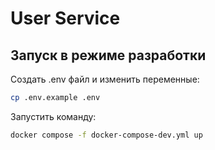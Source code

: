 # User Service

## Запуск в режиме разработки
Создать .env файл и изменить переменные:
```sh
cp .env.example .env
```

Запустить команду:
```sh
docker compose -f docker-compose-dev.yml up
```
